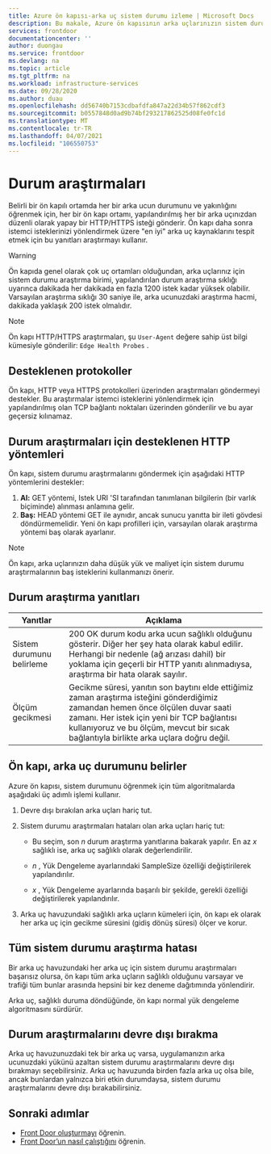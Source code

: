 ```yaml
---
title: Azure ön kapısı-arka uç sistem durumu izleme | Microsoft Docs
description: Bu makale, Azure ön kapısının arka uçlarınızın sistem durumunu nasıl izlediğini anlamanıza yardımcı olur
services: frontdoor
documentationcenter: ''
author: duongau
ms.service: frontdoor
ms.devlang: na
ms.topic: article
ms.tgt_pltfrm: na
ms.workload: infrastructure-services
ms.date: 09/28/2020
ms.author: duau
ms.openlocfilehash: dd56740b7153cdbafdfa847a22d34b57f862cdf3
ms.sourcegitcommit: b0557848d0ad9b74bf293217862525d08fe0fc1d
ms.translationtype: MT
ms.contentlocale: tr-TR
ms.lasthandoff: 04/07/2021
ms.locfileid: "106550753"
---
```

# <a name="health-probes"></a>Durum araştırmaları

Belirli bir ön kapılı ortamda her bir arka ucun durumunu ve yakınlığını öğrenmek için, her bir ön kapı ortamı, yapılandırılmış her bir arka uçınızdan düzenli olarak yapay bir HTTP/HTTPS isteği gönderir. Ön kapı daha sonra istemci isteklerinizi yönlendirmek üzere "en iyi" arka uç kaynaklarını tespit etmek için bu yanıtları araştırmayı kullanır. 

> [!WARNING]
> Ön kapıda genel olarak çok uç ortamları olduğundan, arka uçlarınız için sistem durumu araştırma birimi, yapılandırılan durum araştırma sıklığı uyarınca dakikada her dakikada en fazla 1200 istek kadar yüksek olabilir. Varsayılan araştırma sıklığı 30 saniye ile, arka ucunuzdaki araştırma hacmi, dakikada yaklaşık 200 istek olmalıdır.

> [!NOTE]
> Ön kapı HTTP/HTTPS araştırmaları, şu `User-Agent` değere sahip üst bilgi kümesiyle gönderilir: `Edge Health Probes` . 

## <a name="supported-protocols"></a>Desteklenen protokoller

Ön kapı, HTTP veya HTTPS protokolleri üzerinden araştırmaları göndermeyi destekler. Bu araştırmalar istemci isteklerini yönlendirmek için yapılandırılmış olan TCP bağlantı noktaları üzerinden gönderilir ve bu ayar geçersiz kılınamaz.

## <a name="supported-http-methods-for-health-probes"></a>Durum araştırmaları için desteklenen HTTP yöntemleri

Ön kapı, sistem durumu araştırmalarını göndermek için aşağıdaki HTTP yöntemlerini destekler:

1. **Al:** GET yöntemi, Istek URI 'SI tarafından tanımlanan bilgilerin (bir varlık biçiminde) alınması anlamına gelir.
2. **Baş:** HEAD yöntemi GET ile aynıdır, ancak sunucu yanıtta bir ileti gövdesi döndürmemelidir. Yeni ön kapı profilleri için, varsayılan olarak araştırma yöntemi baş olarak ayarlanır.

> [!NOTE]
> Ön kapı, arka uçlarınızın daha düşük yük ve maliyet için sistem durumu araştırmalarının baş isteklerini kullanmanızı önerir.

## <a name="health-probe-responses"></a>Durum araştırma yanıtları

| Yanıtlar  | Açıklama | 
| ------------- | ------------- |
| Sistem durumunu belirleme  |  200 OK durum kodu arka ucun sağlıklı olduğunu gösterir. Diğer her şey hata olarak kabul edilir. Herhangi bir nedenle (ağ arızası dahil) bir yoklama için geçerli bir HTTP yanıtı alınmadıysa, araştırma bir hata olarak sayılır.|
| Ölçüm gecikmesi  | Gecikme süresi, yanıtın son baytını elde ettiğimiz zaman araştırma isteğini gönderdiğimiz zamandan hemen önce ölçülen duvar saati zamanı. Her istek için yeni bir TCP bağlantısı kullanıyoruz ve bu ölçüm, mevcut bir sıcak bağlantıyla birlikte arka uçlara doğru değil.  |

## <a name="how-front-door-determines-backend-health"></a>Ön kapı, arka uç durumunu belirler

Azure ön kapısı, sistem durumunu öğrenmek için tüm algoritmalarda aşağıdaki üç adımlı işlemi kullanır.

1. Devre dışı bırakılan arka uçları hariç tut.

2. Sistem durumu araştırmaları hataları olan arka uçları hariç tut:
    * Bu seçim, son _n_ durum araştırma yanıtlarına bakarak yapılır. En az _x_ sağlıklı ise, arka uç sağlıklı olarak değerlendirilir.

    * _n_ , Yük Dengeleme ayarlarındaki SampleSize özelliği değiştirilerek yapılandırılır.

    * _x_ , Yük Dengeleme ayarlarında başarılı bir şekilde, gerekli özelliği değiştirilerek yapılandırılır.

3. Arka uç havuzundaki sağlıklı arka uçların kümeleri için, ön kapı ek olarak her arka uç için gecikme süresini (gidiş dönüş süresi) ölçer ve korur.


## <a name="complete-health-probe-failure"></a>Tüm sistem durumu araştırma hatası

Bir arka uç havuzundaki her arka uç için sistem durumu araştırmaları başarısız olursa, ön kapı tüm arka uçların sağlıklı olduğunu varsayar ve trafiği tüm bunlar arasında hepsini bir kez deneme dağıtımında yönlendirir.

Arka uç, sağlıklı duruma döndüğünde, ön kapı normal yük dengeleme algoritmasını sürdürür.

## <a name="disabling-health-probes"></a>Durum araştırmalarını devre dışı bırakma

Arka uç havuzunuzdaki tek bir arka uç varsa, uygulamanızın arka ucunuzdaki yükünü azaltan sistem durumu araştırmalarını devre dışı bırakmayı seçebilirsiniz. Arka uç havuzunda birden fazla arka uç olsa bile, ancak bunlardan yalnızca biri etkin durumdaysa, sistem durumu araştırmalarını devre dışı bırakabilirsiniz.

## <a name="next-steps"></a>Sonraki adımlar

- [Front Door oluşturmayı](quickstart-create-front-door.md) öğrenin.
- [Front Door’un nasıl çalıştığını](front-door-routing-architecture.md) öğrenin.
